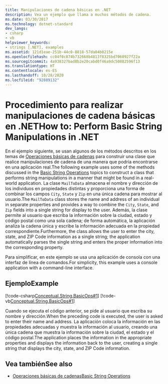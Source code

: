 ```yaml
---
title: Manipulaciones de cadena básicas en .NET
description: Vea un ejemplo que llama a muchos métodos de cadena.
ms.date: 03/30/2017
ms.technology: dotnet-standard
dev_langs:
- csharp
- vb
helpviewer_keywords:
- strings [.NET], examples
ms.assetid: 121d1eae-251b-44c0-8818-57da04b8215e
ms.openlocfilehash: cc04f0c874b732668b4813f8325bd7060927f22a
ms.sourcegitcommit: 4a938327bad8b2e20cabd0f46a9dc50882596f13
ms.translationtype: HT
ms.contentlocale: es-ES
ms.lasthandoff: 10/28/2020
ms.locfileid: "92889132"
---
```

# <a name="how-to-perform-basic-string-manipulations-in-net"></a><span data-ttu-id="22958-103">Procedimiento para realizar manipulaciones de cadena básicas en .NET</span><span class="sxs-lookup"><span data-stu-id="22958-103">How to: Perform Basic String Manipulations in .NET</span></span>

<span data-ttu-id="22958-104">En el ejemplo siguiente, se usan algunos de los métodos descritos en los temas de [Operaciones básicas de cadenas](basic-string-operations.md) para construir una clase que realice manipulaciones de cadena de una manera que podría encontrarse en una aplicación real.</span><span class="sxs-lookup"><span data-stu-id="22958-104">The following example uses some of the methods discussed in the [Basic String Operations](basic-string-operations.md) topics to construct a class that performs string manipulations in a manner that might be found in a real-world application.</span></span> <span data-ttu-id="22958-105">La clase `MailToData` almacena el nombre y dirección de los individuos en propiedades distintas y proporciona una forma de combinar los campos `City`, `State` y `Zip` en una única cadena para mostrar al usuario.</span><span class="sxs-lookup"><span data-stu-id="22958-105">The `MailToData` class stores the name and address of an individual in separate properties and provides a way to combine the `City`, `State`, and `Zip` fields into a single string for display to the user.</span></span> <span data-ttu-id="22958-106">Además, la clase permite al usuario que escriba la información sobre la ciudad, estado y código postal como una sola cadena; de forma automática, la aplicación analiza la cadena única y escribe la información adecuada en la propiedad correspondiente.</span><span class="sxs-lookup"><span data-stu-id="22958-106">Furthermore, the class allows the user to enter the city, state, and ZIP Code information as a single string; the application automatically parses the single string and enters the proper information into the corresponding property.</span></span>  
  
<span data-ttu-id="22958-107">Para simplificar, en este ejemplo se usa una aplicación de consola con una interfaz de línea de comandos.</span><span class="sxs-lookup"><span data-stu-id="22958-107">For simplicity, this example uses a console application with a command-line interface.</span></span>  
  
## <a name="example"></a><span data-ttu-id="22958-108">Ejemplo</span><span class="sxs-lookup"><span data-stu-id="22958-108">Example</span></span>  

[!code-csharp[Conceptual.String.BasicOps#1](../../../samples/snippets/csharp/VS_Snippets_CLR/conceptual.string.basicops/cs/basicops.cs#1)]
[!code-vb[Conceptual.String.BasicOps#1](../../../samples/snippets/visualbasic/VS_Snippets_CLR/conceptual.string.basicops/vb/basicops.vb#1)]  
  
<span data-ttu-id="22958-109">Cuando se ejecuta el código anterior, se pide al usuario que escriba su nombre y dirección.</span><span class="sxs-lookup"><span data-stu-id="22958-109">When the preceding code is executed, the user is asked to enter their name and address.</span></span> <span data-ttu-id="22958-110">La aplicación coloca la información en las propiedades adecuadas y muestra la información al usuario, creando una única cadena que muestra la información sobre la ciudad, el estado y el código postal.</span><span class="sxs-lookup"><span data-stu-id="22958-110">The application places the information in the appropriate properties and displays the information back to the user, creating a single string that displays the city, state, and ZIP Code information.</span></span>  
  
## <a name="see-also"></a><span data-ttu-id="22958-111">Vea también</span><span class="sxs-lookup"><span data-stu-id="22958-111">See also</span></span>

- [<span data-ttu-id="22958-112">Operaciones básicas de cadenas</span><span class="sxs-lookup"><span data-stu-id="22958-112">Basic String Operations</span></span>](basic-string-operations.md)
